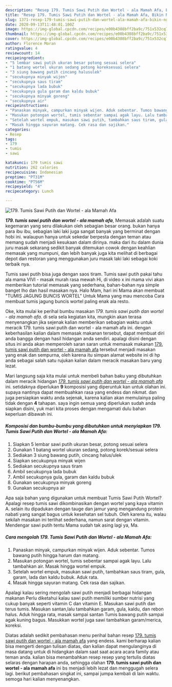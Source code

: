 ```yaml
---
description: "Resep 179. Tumis Sawi Putih dan Wortel - ala Mamah Afa, Bikin Ngiler"
title: "Resep 179. Tumis Sawi Putih dan Wortel - ala Mamah Afa, Bikin Ngiler"
slug: 1371-resep-179-tumis-sawi-putih-dan-wortel-ala-mamah-afa-bikin-ngiler
date: 2020-09-13T11:48:01.100Z
image: https://img-global.cpcdn.com/recipes/e00b4308bff2ba9c/751x532cq70/179-tumis-sawi-putih-dan-wortel-ala-mamah-afa-foto-resep-utama.jpg
thumbnail: https://img-global.cpcdn.com/recipes/e00b4308bff2ba9c/751x532cq70/179-tumis-sawi-putih-dan-wortel-ala-mamah-afa-foto-resep-utama.jpg
cover: https://img-global.cpcdn.com/recipes/e00b4308bff2ba9c/751x532cq70/179-tumis-sawi-putih-dan-wortel-ala-mamah-afa-foto-resep-utama.jpg
author: Florence Moran
ratingvalue: 4
reviewcount: 14
recipeingredient:
- "5 lembar sawi putih ukuran besar potong sesuai selera"
- "1 batang wortel ukuran sedang potong koreksesuai selera"
- "3 siung bawang putih cincang halusulek"
- "secukupnya minyak wijen"
- "secukupnya saus tiram"
- "secukupnya lada bubuk"
- "secukupnya gula garam dan kaldu bubuk"
- "secukupnya minyak goreng"
- "secukupnya air"
recipeinstructions:
- "Panaskan minyak, campurkan minyak wijen. Aduk sebentar. Tumos bawang putih hingga harum dan matang."
- "Masukan potongan wortel, tumis sebentar sampai agak layu. Lalu tambahkan air. Masak hingga wortel empuk."
- "Setelah wortel empuk, masukan sawi putih, tambahkan saus tiram, gula, garam, lada dan kaldu bubuk. Aduk rata."
- "Masak hingga sayuran matang. Cek rasa dan sajikan."
categories:
- Resep
tags:
- 179
- tumis
- sawi

katakunci: 179 tumis sawi 
nutrition: 262 calories
recipecuisine: Indonesian
preptime: "PT31M"
cooktime: "PT56M"
recipeyield: "4"
recipecategory: Lunch

---
```



![179. Tumis Sawi Putih dan Wortel - ala Mamah Afa](https://img-global.cpcdn.com/recipes/e00b4308bff2ba9c/751x532cq70/179-tumis-sawi-putih-dan-wortel-ala-mamah-afa-foto-resep-utama.jpg)

<b><i>179. tumis sawi putih dan wortel - ala mamah afa</i></b>, Memasak adalah suatu kegemaran yang seru dilakukan oleh sebagian besar orang. bukan hanya para ibu ibu, sebagian laki laki juga sangat banyak yang berminat dengan hobi ini. walaupun hanya untuk sekedar berpesta dengan teman atau memang sudah menjadi kesukaan dalam dirinya. maka dari itu dalam dunia juru masak sekarang sedikit banyak ditemukan cowok dengan keahlian memasak yang mumpuni, dan lebih banyak juga kita melihat di berbagai depot dan restoran yang menggunakan juru masak laki laki sebagai koki terbaik nya.

Tumis sawi putih bisa juga dengan saos tiram. Tumis sawi putih pakai tahu ala mama VIVI - masak murah rasa mewah Hi, di video x ini mama vivi akan memberikan tutorial memasak yang sederhana, bahan-bahan nya simple banget lho dan hasil masakan nya. Halo Mam, hari ini Mama akan membuat &#34;TUMIS JAGUNG BUNCIS WORTEL&#34; Untuk Mama yang mau mencoba Cara membuat tumis jagung buncis wortel paling enak ala resto.

Oke, kita mulai ke perihal bumbu masakan <i>179. tumis sawi putih dan wortel - ala mamah afa</i>. di sela sela kegiatan kita, mungkin akan terasa menyenangkan jika sejenak kalian memberikan sebagian waktu untuk meracik 179. tumis sawi putih dan wortel - ala mamah afa ini. dengan keberhasilan kalian dalam memasak makanan tersebut, dapat membuat diri anda bangga dengan hasil hidangan anda sendiri. apalagi disini dengan situs ini anda akan memperoleh saran saran untuk memasak makanan <u>179. tumis sawi putih dan wortel - ala mamah afa</u> tersebut menjadi masakan yang enak dan sempurna, oleh karena itu simpan alamat website ini di hp anda sebagai salah satu rujukan kalian dalam meracik masakan baru yang lezat.


Mari langsung saja kita mulai untuk membeli bahan baku yang dibutuhkan dalam meracik hidangan <u><i>179. tumis sawi putih dan wortel - ala mamah afa</i></u> ini. setidaknya diperlukan <b>9</b> komposisi yang diperuntuk kan untuk olahan ini. supaya nantinya dapat membuahkan rasa yang endess dan nikmat. dan juga persiapkan waktu anda sejenak, karena kalian akan memulainya paling tidak dengan <b>4</b> tahapan. saya ingin semua yang diperlukan sudah anda siapkan disini, yuk mari kita proses dengan mengamati dulu bahan keperluan dibawah ini.

<!--inarticleads1-->

##### Komposisi dan bumbu-bumbu yang dibutuhkan untuk menyiapkan 179. Tumis Sawi Putih dan Wortel - ala Mamah Afa:

1. Siapkan 5 lembar sawi putih ukuran besar, potong sesuai selera
1. Gunakan 1 batang wortel ukuran sedang, potong korek/sesuai selera
1. Sediakan 3 siung bawang putih, cincang halus/ulek
1. Siapkan secukupnya minyak wijen
1. Sediakan secukupnya saus tiram
1. Ambil secukupnya lada bubuk
1. Ambil secukupnya gula, garam dan kaldu bubuk
1. Gunakan secukupnya minyak goreng
1. Gunakan secukupnya air


Apa saja bahan yang digunakan untuk membuat Tumis Sawi Putih Wortel? Apalagi resep tumis sawi dikombinasikan dengan wortel yang kaya vitamin A. selain itu dipadukan dengan tauge dan jamur yang mengandung protein nabati yang sangat bagus untuk kesehatan sel tubuh. Oleh karena itu, walau sekilah masakan ini terlihat sederhana, namun sarat dengan vitamin. Mendengar sawi putih tentu Mama sudah tak asing lagi ya, Ma. 

<!--inarticleads2-->

##### Cara mengolah 179. Tumis Sawi Putih dan Wortel - ala Mamah Afa:

1. Panaskan minyak, campurkan minyak wijen. Aduk sebentar. Tumos bawang putih hingga harum dan matang.
1. Masukan potongan wortel, tumis sebentar sampai agak layu. Lalu tambahkan air. Masak hingga wortel empuk.
1. Setelah wortel empuk, masukan sawi putih, tambahkan saus tiram, gula, garam, lada dan kaldu bubuk. Aduk rata.
1. Masak hingga sayuran matang. Cek rasa dan sajikan.


Apalagi kalau sering mengolah sawi putih menjadi berbagai hidangan makanan Perlu diketahui kalau sawi putih memiliki sumber nutrisi yang cukup banyak seperti vitamin C dan vitamin E. Masukan sawi putih dan terus tumis. Masukan santan,lalu tambahkan garam, gula, kaldu, dan rebon halus. Aduk hingga rata, masak sampai santan Tumis bawang putih sampai agak kuning bagus. Masukkan wortel juga sawi tambahkan garam/merica, koreksi. 

Diatas adalah sedikit pembahasan menu perihal bahan resep <u>179. tumis sawi putih dan wortel - ala mamah afa</u> yang endess. kami berharap kalian bisa mengerti dengan tulisan diatas, dan kalian dapat mengulanginya di masa datang untuk di hidangkan dalam saat saat acara acara family atau teman anda. kalian bisa menambahkan resep resep yang tertulis diatas selaras dengan harapan anda, sehingga olahan <b>179. tumis sawi putih dan wortel - ala mamah afa</b> ini bs menjadi lebih lezat dan menggugah selera lagi. berikut pembahasan singkat ini, sampai jumpa kembali di lain waktu. semoga hari kalian menyenangkan.
